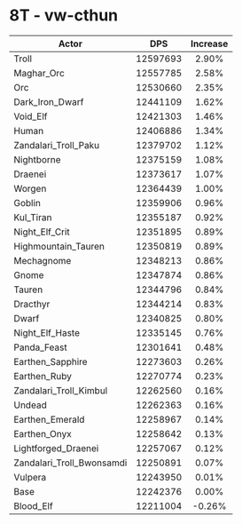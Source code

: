 # 8T - vw-cthun
| Actor | DPS | Increase |
|---|:---:|:---:|
|Troll|12597693|2.90%|
|Maghar_Orc|12557785|2.58%|
|Orc|12530660|2.35%|
|Dark_Iron_Dwarf|12441109|1.62%|
|Void_Elf|12421303|1.46%|
|Human|12406886|1.34%|
|Zandalari_Troll_Paku|12379702|1.12%|
|Nightborne|12375159|1.08%|
|Draenei|12373617|1.07%|
|Worgen|12364439|1.00%|
|Goblin|12359906|0.96%|
|Kul_Tiran|12355187|0.92%|
|Night_Elf_Crit|12351895|0.89%|
|Highmountain_Tauren|12350819|0.89%|
|Mechagnome|12348213|0.86%|
|Gnome|12347874|0.86%|
|Tauren|12344796|0.84%|
|Dracthyr|12344214|0.83%|
|Dwarf|12340825|0.80%|
|Night_Elf_Haste|12335145|0.76%|
|Panda_Feast|12301641|0.48%|
|Earthen_Sapphire|12273603|0.26%|
|Earthen_Ruby|12270774|0.23%|
|Zandalari_Troll_Kimbul|12262560|0.16%|
|Undead|12262363|0.16%|
|Earthen_Emerald|12258967|0.14%|
|Earthen_Onyx|12258642|0.13%|
|Lightforged_Draenei|12257067|0.12%|
|Zandalari_Troll_Bwonsamdi|12250891|0.07%|
|Vulpera|12243950|0.01%|
|Base|12242376|0.00%|
|Blood_Elf|12211004|-0.26%|
